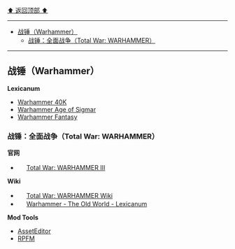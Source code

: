 [⬆ 返回顶部 ⬆](#)

---

- [战锤（Warhammer）](#战锤warhammer)
	- [战锤：全面战争（Total War: WARHAMMER）](#战锤全面战争total-war-warhammer)

---

## 战锤（Warhammer）

**Lexicanum**

- [Warhammer 40K](https://wh40k.lexicanum.com/)
- [Warhammer Age of Sigmar](https://ageofsigmar.lexicanum.com/)
- [Warhammer Fantasy](https://whfb.lexicanum.com/)

### 战锤：全面战争（Total War: WARHAMMER）

**官网**

- <img src="https://content.totalwar.com/total-war/com.totalwar.www2019/uploads/2019/03/06174749/cropped-favicon-270x270.png" width="16"> [Total War: WARHAMMER III](https://warhammer3.totalwar.com)

**Wiki**

- <img src="https://static.wikia.nocookie.net/totalwarhammer_gamepedia/images/4/4a/Site-favicon.ico" width="16"> [Total War: WARHAMMER Wiki](https://totalwarwarhammer.fandom.com)
- <img src="https://whfb.lexicanum.com/favicon.ico" width="16"> [Warhammer - The Old World - Lexicanum](https://whfb.lexicanum.com)

**Mod Tools**

- [AssetEditor](https://github.com/donkeyProgramming/TheAssetEditor)
- [RPFM](https://github.com/Frodo45127/rpfm)
